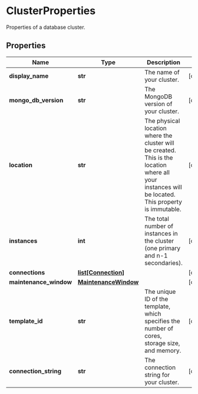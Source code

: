 # ClusterProperties

Properties of a database cluster.
## Properties
| Name | Type | Description | Notes |
| ------------ | ------------- | ------------- | ------------- |
| **display_name** | **str** | The name of your cluster. | [optional]  |
| **mongo_db_version** | **str** | The MongoDB version of your cluster. | [optional]  |
| **location** | **str** | The physical location where the cluster will be created. This is the location where all your instances will be located. This property is immutable.  | [optional]  |
| **instances** | **int** | The total number of instances in the cluster (one primary and n-1 secondaries).  | [optional]  |
| **connections** | [**list[Connection]**](Connection.md) |  | [optional]  |
| **maintenance_window** | [**MaintenanceWindow**](MaintenanceWindow.md) |  | [optional]  |
| **template_id** | **str** | The unique ID of the template, which specifies the number of cores, storage size, and memory.  | [optional]  |
| **connection_string** | **str** | The connection string for your cluster. | [optional]  |


